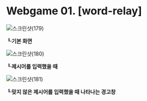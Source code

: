 # Webgame 01. [word-relay]

![스크린샷(179)](https://user-images.githubusercontent.com/79892837/139855403-e84b1128-576e-4b0c-9cdf-9197c03578de.png)

**┖기본 화면**

![스크린샷(180)](https://user-images.githubusercontent.com/79892837/139855419-ffcca1eb-0859-4ece-956b-a0f4e99c53d1.png)

**┖제시어를 입력했을 때**

![스크린샷(181)](https://user-images.githubusercontent.com/79892837/139855420-632d0cf4-a5c2-4f8a-919f-2235fc1de30c.png)

**┖맞지 않은 제시어를 입력했을 때 나타나는 경고창**
